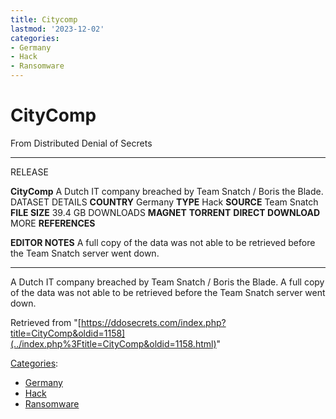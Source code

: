 ```yaml
---
title: Citycomp
lastmod: '2023-12-02'
categories:
- Germany
- Hack
- Ransomware
---
```




# CityComp

From Distributed Denial of Secrets

----------------------------------------------------------------------------------------------- -------------
RELEASE

**CityComp**
A Dutch IT company breached by Team Snatch / Boris the Blade.
DATASET DETAILS
**COUNTRY**                                              Germany
**TYPE**                                                 Hack
**SOURCE**                                             Team Snatch
**FILE SIZE**                                             39.4 GB
DOWNLOADS
**MAGNET**
**TORRENT**
**DIRECT DOWNLOAD**
MORE
**REFERENCES**

**EDITOR NOTES**
A full copy of the data was not able to be retrieved before the Team Snatch server went down.
----------------------------------------------------------------------------------------------- -------------

A Dutch IT company breached by Team Snatch / Boris the Blade. A full
copy of the data was not able to be retrieved before the Team Snatch
server went down.

Retrieved from
"[https://ddosecrets.com/index.php?title=CityComp&oldid=1158](../index.php%3Ftitle=CityComp&oldid=1158.html)"

[Categories](./Special:Categories.html "Special:Categories"):

-   [Germany](./Category:Germany.html "Category:Germany")
-   [Hack](./Category:Hack.html "Category:Hack")
-   [Ransomware](./Category:Ransomware.html "Category:Ransomware")
